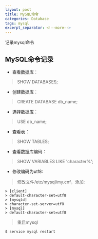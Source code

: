 ```yaml
---
layout: post
title: MySQL命令
categories: Database
tags: mysql
excerpt_separator: <!--more-->
---
```


记录mysql命令  

<!--more-->

## MySQL命令记录
- 查看数据库：
> SHOW DATABASES;
- 创建数据库：
> CREATE DATABASE db_name;
- 选择数据库：
> USE db_name;
- 查看表：
> SHOW TABLES;
- 查看数据库编码：
> SHOW VARIABLES LIKE 'character%';
- 修改编码为utf8:
> 修改文件/etc/mysql/my.cnf，添加:
```
> [client]
> default-character-set=utf8
> [mysqld]
> character-set-server=utf8
> [mysql]
> default-character-set=utf8
```
> 重启mysql
```
$ service mysql restart
```

